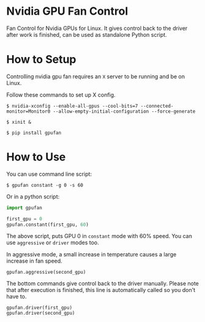 # Nvidia GPU Fan Control
Fan Control for Nvidia GPUs for Linux. It gives control back to the driver after work is finished, can be used as standalone Python script. 

# How to Setup
Controlling nvidia gpu fan requires an `X` server to be running and be on Linux.

Follow these commands to set up X config. 

```
$ nvidia-xconfig --enable-all-gpus --cool-bits=7 --connected-monitor=Monitor0 --allow-empty-initial-configuration --force-generate
```
```
$ xinit &
```
```
$ pip install gpufan
```
# How to Use
You can use command line script:

```
$ gpufan constant -g 0 -s 60
```

Or in a python script:

```python
import gpufan

first_gpu = 0
gpufan.constant(first_gpu, 60)
```
The above script, puts GPU 0 in `constant` mode with 60% speed. You can use `aggressive` or `driver` modes too.

In aggressive mode, a small increase in temperature causes a large increase in fan speed.
```
gpufan.aggressive(second_gpu)
```

The bottom commands give control back to the driver manually. Please note that after execution is finished, this line is automatically called so you don't have to.
```
gpufan.driver(first_gpu)
gpufan.driver(second_gpu)
```
